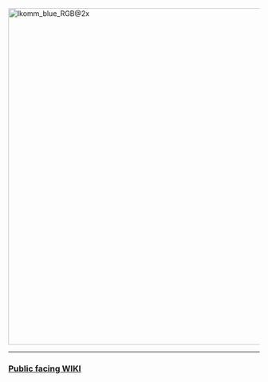 <img width="675" alt="Ikomm_blue_RGB@2x" src="https://user-images.githubusercontent.com/92924854/143099475-62069a53-0baf-4dd2-8deb-ee121481933c.png">
<hr/>

### [Public facing WIKI](https://ikommas.github.io/wiki/)


